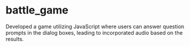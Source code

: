 # battle_game
Developed a game utilizing JavaScript where users can answer question prompts in the dialog boxes, leading to incorporated audio based on the results. 
